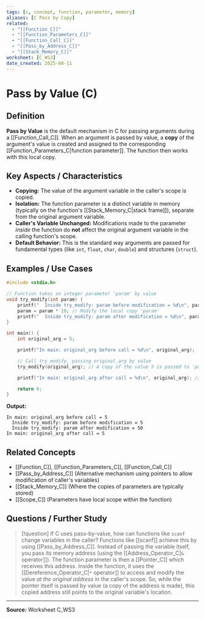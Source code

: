 ```yaml
---
tags: [c, concept, function, parameter, memory]
aliases: [C Pass by Copy]
related:
  - "[[Function_C]]"
  - "[[Function_Parameters_C]]"
  - "[[Function_Call_C]]"
  - "[[Pass_by_Address_C]]"
  - "[[Stack_Memory_C]]"
worksheet: [C_WS3]
date_created: 2025-04-11
---
```

# Pass by Value (C)

## Definition

**Pass by Value** is the default mechanism in C for passing arguments during a [[Function_Call_C]]. When an argument is passed by value, a **copy** of the argument's value is created and assigned to the corresponding [[Function_Parameters_C|function parameter]]. The function then works with this local copy.

## Key Aspects / Characteristics

- **Copying:** The value of the argument variable in the caller's scope is copied.
- **Isolation:** The function parameter is a distinct variable in memory (typically on the function's [[Stack_Memory_C|stack frame]]), separate from the original argument variable.
- **Caller's Variable Unchanged:** Modifications made to the parameter *inside* the function do **not** affect the original argument variable in the calling function's scope.
- **Default Behavior:** This is the standard way arguments are passed for fundamental types (like `int`, `float`, `char`, `double`) and structures (`struct`).

## Examples / Use Cases

```c
#include <stdio.h>

// Function takes an integer parameter 'param' by value
void try_modify(int param) {
    printf("  Inside try_modify: param before modification = %d\n", param);
    param = param * 10; // Modify the local copy 'param'
    printf("  Inside try_modify: param after modification = %d\n", param);
}

int main() {
    int original_arg = 5;

    printf("In main: original_arg before call = %d\n", original_arg);

    // Call try_modify, passing original_arg by value
    try_modify(original_arg); // A copy of the value 5 is passed to 'param'

    printf("In main: original_arg after call = %d\n", original_arg); // Value remains unchanged

    return 0;
}
```
**Output:**
```
In main: original_arg before call = 5
  Inside try_modify: param before modification = 5
  Inside try_modify: param after modification = 50
In main: original_arg after call = 5
```

## Related Concepts
- [[Function_C]], [[Function_Parameters_C]], [[Function_Call_C]]
- [[Pass_by_Address_C]] (Alternative mechanism using pointers to allow modification of caller's variables)
- [[Stack_Memory_C]] (Where the copies of parameters are typically stored)
- [[Scope_C]] (Parameters have local scope within the function)

## Questions / Further Study
>[!question] If C uses pass-by-value, how can functions like `scanf` change variables in the caller?
> Functions like [[scanf]] achieve this by using [[Pass_by_Address_C]]. Instead of passing the variable itself, you pass its memory address (using the [[Address_Operator_C|`&` operator]]). The function parameter is then a [[Pointer_C]] which receives this address. Inside the function, it uses the [[Dereference_Operator_C|`*` operator]] to access and modify the value *at the original address* in the caller's scope. So, while the pointer itself is passed by value (a copy of the address is made), this copied address still points to the original variable's location.

---
**Source:** Worksheet C_WS3